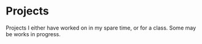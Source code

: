 # Projects
Projects I either have worked on in my spare time, or for a class. Some may be works in progress.
